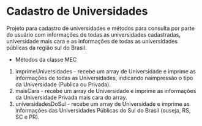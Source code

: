 # Cadastro de Universidades
Projeto para cadastro de universidades e métodos para consulta por parte do usuário com informações de todas as universidades cadastradas, universidade mais cara e as informações de todas as universidades públicas da região sul do Brasil.

* Métodos da classe MEC
1) imprimeUniversidades - recebe um array de Universidade e imprime as informações de todas as Universidades, indicando naimpressão o tipo da Universidade (Publica ou Privada).
2) maisCara - recebe um array de Universidade e imprime as informações da Universidade Privada mais cara do array.
3) universidadesDoSul - recebe um array de Universidade e imprime as informações das Universidades Públicas do Sul do Brasil (ouseja, RS, SC e PR).
